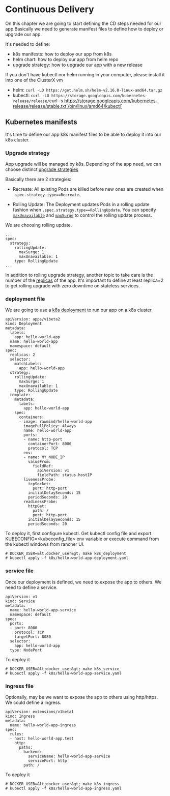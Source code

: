 # Continuous Delivery

On this chapter we are going to start defining the CD steps needed for our app.Basically we need to generate manifest files to define how to deploy or upgrade our app. 

It's needed to define: 
- k8s manifests: how to deploy our app from k8s
- helm chart: how to deploy our app from helm repo 
- upgrade strategy: how to upgrade our app with a new release

If you don't have kubectl nor helm running in your computer, please install it into one of the ClusterX vm

* helm: `curl -LO https://get.helm.sh/helm-v2.16.0-linux-amd64.tar.gz`
* kubectl: `curl -LO https://storage.googleapis.com/kubernetes-release/release/`curl -s https://storage.googleapis.com/kubernetes-release/release/stable.txt`/bin/linux/amd64/kubectl`
  
## Kubernetes manifests

It's time to define our app k8s manifest files to be able to deploy it into our k8s cluster.

### Upgrade strategy

App upgrade will be managed by k8s. Depending of the app need, we can choose distinct [upgrade strategies](https://kubernetes.io/docs/concepts/workloads/controllers/deployment/#strategy)

Basically there are 2 strategies: 
- Recreate: All existing Pods are killed before new ones are created when `.spec.strategy.type==Recreate`.

- Rolling Update: The Deployment updates Pods in a rolling update fashion when `.spec.strategy.type==RollingUpdate`. You can specify [`maxUnavailable`](https://kubernetes.io/docs/concepts/workloads/controllers/deployment/#max-unavailable) and [`maxSurge`](https://kubernetes.io/docs/concepts/workloads/controllers/deployment/#max-surge) to control the rolling update process.

We are choosing rolling update.

```
...
spec:
  strategy:
    rollingUpdate:
      maxSurge: 1
      maxUnavailable: 1
    type: RollingUpdate
...
```

In addition to rolling upgrade strategy, another topic to take care is the number of the [replicas](https://kubernetes.io/docs/concepts/workloads/controllers/deployment/#replicas) of the app. It's important to define at least replica=2 to get rolling upgrade with zero downtime on stateless services.


### deployment file

We are going to use a [k8s deployment](https://kubernetes.io/docs/concepts/workloads/controllers/deployment/) to run our app on a k8s cluster.

```
apiVersion: apps/v1beta2
kind: Deployment
metadata:
  labels:
    app: hello-world-app
  name: hello-world-app
  namespace: default
spec:
  replicas: 2
  selector:
    matchLabels:
      app: hello-world-app
  strategy:
    rollingUpdate:
      maxSurge: 1
      maxUnavailable: 1
    type: RollingUpdate
  template:
    metadata:
      labels:
        app: hello-world-app
    spec:
      containers:
      - image: rawmind/hello-world-app
        imagePullPolicy: Always
        name: hello-world-app
        ports:
        - name: http-port
          containerPort: 8080
          protocol: TCP
        env:
        - name: MY_NODE_IP
          valueFrom:
            fieldRef:
              apiVersion: v1
              fieldPath: status.hostIP
        livenessProbe:
          tcpSocket:
            port: http-port
          initialDelaySeconds: 15
          periodSeconds: 20
        readinessProbe:
          httpGet:
            path: /
            port: http-port
          initialDelaySeconds: 15
          periodSeconds: 20
```

To deploy it, first configure kubectl. Get kubectl config file and export KUBECONFIG=&lt;kubeconfig_file&gt; env variable or execute command from the kubectl windows from rancher UI.

```
# DOCKER_USER=&lt;docker_user&gt; make k8s_deployment
# kubectl apply -f k8s/hello-world-app-deployment.yaml
```

### service file

Once our deployment is defined, we need to expose the app to others. We need to define a service.

```
apiVersion: v1
kind: Service
metadata:
  name: hello-world-app-service
  namespace: default
spec:
  ports:
  - port: 8080
    protocol: TCP
    targetPort: 8080
  selector:
    app: hello-world-app
  type: NodePort
```
To deploy it

```
# DOCKER_USER=&lt;docker_user&gt; make k8s_service
# kubectl apply -f k8s/hello-world-app-service.yaml
```

### ingress file

Optionally, may be we want to expose the app to others using http/https. We could define a ingress.

```
apiVersion: extensions/v1beta1
kind: Ingress
metadata:
  name: hello-world-app-ingress
spec:
  rules:
  - host: hello-world-app.test
    http:
      paths:
      - backend:
          serviceName: hello-world-app-service
          servicePort: http
        path: /
```

To deploy it

```
# DOCKER_USER=&lt;docker_user&gt; make k8s_ingress
# kubectl apply -f k8s/hello-world-app-ingress.yaml
```
